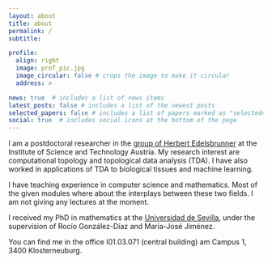 ```yaml
---
layout: about
title: about
permalink: /
subtitle:

profile:
  align: right
  image: prof_pic.jpg
  image_circular: false # crops the image to make it circular
  address: >

news: true  # includes a list of news items
latest_posts: false # includes a list of the newest posts
selected_papers: false # includes a list of papers marked as "selected={true}"
social: true  # includes social icons at the bottom of the page
---
```


  I am a postdoctoral researcher in the [group of Herbert Edelsbrunner](https://ist.ac.at/en/research/edelsbrunner-group/) at the Institute of Science and Technology Austria.
  My research interest are computational topology and topological data analysis (TDA).
  I have also worked in applications of TDA to biological tissues and machine learning.

  I have teaching experience in computer science and mathematics. 
  Most of the given modules where about the interplays between these two fields. 
  I am not giving any lectures at the moment.
  
  I received my PhD in mathematics at the [Universidad de Sevilla](http://imus.us.es/www/?lang=GB), under the supervision of Rocío González-Díaz and María-José Jiménez.

  You can find me in the office I01.03.071 (central building) am Campus 1, 3400 Klosterneuburg.

